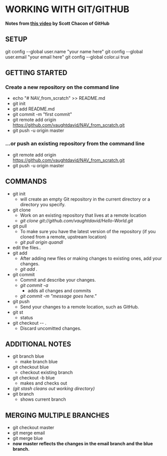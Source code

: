 # WORKING WITH GIT/GITHUB
**Notes from [this video](https://www.youtube.com/watch?time_continue=1859&v=ZDR433b0HJY) by Scott Chacon of GitHub**

## SETUP
git config --global user.name "your name here"
git config --global user.email "your email here"
git config --global color.ui true

## GETTING STARTED
### Create a new repository on the command line
- echo "# NAV_from_scratch" >> README.md
- git init
- git add README.md
- git commit -m "first commit"
- git remote add origin https://github.com/vaughtdavid/NAV_from_scratch.git
- git push -u origin master

### …or push an existing repository from the command line
- git remote add origin https://github.com/vaughtdavid/NAV_from_scratch.git
- git push -u origin master


## COMMANDS
- git init 	
	- will create an empty Git repository in the current directory or a directory you specify. 
- git clone	
	- Work on an existing repository that lives at a remote location
	- *git clone git://github.com/vaughtdavid/Hello-World.git*
- git pull	
	- To make sure you have the latest version of the repository (if you cloned from a remote, upstream location)
	- *git pull origin quandl*
- edit the files..
- git add		
	- After adding new files or making changes to existing ones, add your changes.
	- *git add .*
- git commit	
	- Commit and describe your changes.
	- *git commit -a*
		- adds all changes and commits
	- *git commit -m "message goes here."*
- git push	
	- Send your changes to a remote location, such as GitHub.
- git st		
	- status
- git checkout -- .
	- Discard uncomitted changes. 

## ADDITIONAL NOTES
- git branch blue			
	- make branch blue
- git checkout blue		
	- checkout existing branch
- git checkout -b blue	
	- makes and checks out
- *(git stash cleans out working directory)*
- git branch
	- shows current branch

## MERGING MULTIPLE BRANCHES
- git checkout master
- git merge email
- git merge blue
- **now master reflects the changes in the email branch and the blue branch.**

